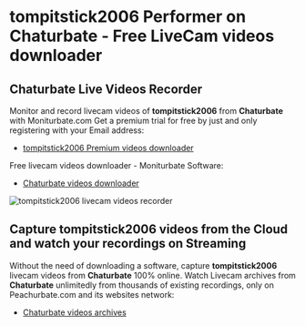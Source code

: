 # tompitstick2006 Performer on Chaturbate - Free LiveCam videos downloader

## Chaturbate Live Videos Recorder

Monitor and record livecam videos of **tompitstick2006** from **Chaturbate** with Moniturbate.com
Get a premium trial for free by just and only registering with your Email address:
* [tompitstick2006 Premium videos downloader](https://moniturbate.com/request-demo-licence-key.html)

Free livecam videos downloader - Moniturbate Software:
* [Chaturbate videos downloader](https://moniturbate.com/moniturbate-download-software.html)

![tompitstick2006 livecam videos recorder](https://peachurnet.com/templates/moniturbate-software.png)


## Capture tompitstick2006 videos from the Cloud and watch your recordings on Streaming

Without the need of downloading a software, capture **tompitstick2006** livecam videos from **Chaturbate** 100% online.
Watch Livecam archives from **Chaturbate** unlimitedly from thousands of existing recordings, only on Peachurbate.com and its websites network:
* [Chaturbate videos archives](https://peachurnet.com/)